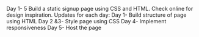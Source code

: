Day 1- 5 Build  a static signup page using CSS and HTML. Check online for design inspiration.
Updates for each day: 
Day 1- Build structure of page using HTML
Day 2 &3- Style page using CSS
Day 4- Implement responsiveness
Day 5- Host the page
